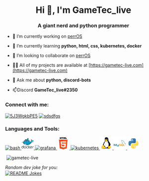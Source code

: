 <h1 align="center">Hi 👋, I'm GameTec_live</h1>
<h3 align="center">A giant nerd and python programmer</h3>

- 🔭 I’m currently working on [perrOS](https://github.com/webshort/perros)

- 🌱 I’m currently learning **python, html, css, kubernetes, docker**

- 👯 I’m looking to collaborate on [perrOS](https://cloudcorp.uk)

- 👨‍💻 All of my projects are available at [https://gametec-live.com](https://gametec-live.com)

- 💬 Ask me about **python, discord-bots**

- 📫Discord **GameTec_live#2350**

<h3 align="left">Connect with me:</h3>
<p align="left">
<a href="https://discord.gg/DJ2A4wxncK" target="blank"><img align="center" src="https://raw.githubusercontent.com/rahuldkjain/github-profile-readme-generator/master/src/images/icons/Social/discord.svg" alt="5J3WgkbPE5" height="30" width="40" /></a>
<a rel="me" href="https://mastodon.online/@gametec_live"><img align="center" src="https://upload.wikimedia.org/wikipedia/commons/4/48/Mastodon_Logotype_%28Simple%29.svg" alt="sdsdfgs" height="30" width="40" /></a>
</p>

<h3 align="left">Languages and Tools:</h3>
<p align="left"> <a href="https://www.gnu.org/software/bash/" target="_blank"> <img src="https://www.vectorlogo.zone/logos/gnu_bash/gnu_bash-icon.svg" alt="bash" width="40" height="40"/> </a> <a href="https://www.docker.com/" target="_blank"> <img src="https://raw.githubusercontent.com/devicons/devicon/master/icons/docker/docker-original-wordmark.svg" alt="docker" width="40" height="40"/> </a> <a href="https://grafana.com" target="_blank"> <img src="https://www.vectorlogo.zone/logos/grafana/grafana-icon.svg" alt="grafana" width="40" height="40"/> </a> <a href="https://www.w3.org/html/" target="_blank"> <img src="https://raw.githubusercontent.com/devicons/devicon/master/icons/html5/html5-original-wordmark.svg" alt="html5" width="40" height="40"/> </a> <a href="https://kubernetes.io" target="_blank"> <img src="https://www.vectorlogo.zone/logos/kubernetes/kubernetes-icon.svg" alt="kubernetes" width="40" height="40"/> </a> <a href="https://www.linux.org/" target="_blank"> <img src="https://raw.githubusercontent.com/devicons/devicon/master/icons/linux/linux-original.svg" alt="linux" width="40" height="40"/> </a> <a href="https://www.mysql.com/" target="_blank"> <img src="https://raw.githubusercontent.com/devicons/devicon/master/icons/mysql/mysql-original-wordmark.svg" alt="mysql" width="40" height="40"/> </a> <a href="https://www.python.org" target="_blank"> <img src="https://raw.githubusercontent.com/devicons/devicon/master/icons/python/python-original.svg" alt="python" width="40" height="40"/> </a> </p>

<p>&nbsp;<img align="center" src="https://github-readme-stats.vercel.app/api?username=gametec-live&show_icons=true&locale=en" alt="gametec-live" /></p>
<i>Random dev joke for you:</i><br>
<a href="https://readme-jokes.vercel.app"><img align="center" src="https://readme-jokes.vercel.app/api?theme=prussian" alt="README Jokes"></a>
